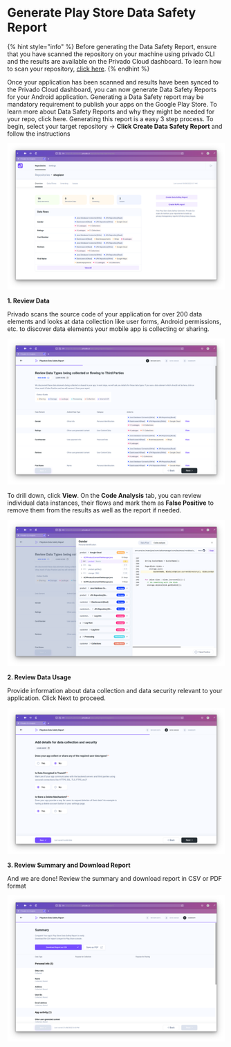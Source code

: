 # Generate Play Store Data Safety Report

{% hint style="info" %}
Before generating the Data Safety Report, ensure that you have scanned the repository on your machine using privado CLI and the results are available on the Privado Cloud dashboard. To learn how to scan your repository, [click here](../getting-started-with-privado/running-a-scan.md).
{% endhint %}

Once your application has been scanned and results have been synced to the Privado Cloud dashboard, you can now generate Data Safety Reports for your Android application. Generating a Data Safety report may be mandatory requirement to publish your apps on the Google Play Store. To learn more about Data Safety Reports and why they might be needed for your repo, click here. Generating this report is a easy 3 step process. To begin, select your target repository → **Click Create Data Safety Report** and follow the instructions

![](<../.gitbook/assets/image (10).png>)

**1. Review Data**

Privado scans the source code of your application for over 200 data elements and looks at data collection like user forms, Android permissions, etc. to discover data elements your mobile app is collecting or sharing.

![](<../.gitbook/assets/image (16).png>)

To drill down, click **View**. On the **Code Analysis** tab, you can review individual data instances, their flows and mark them as **False Positive** to remove them from the results as well as the report if needed.

![](<../.gitbook/assets/image (13).png>)

**2. Review Data Usage**

Provide information about data collection and data security relevant to your application. Click Next to proceed.

![](<../.gitbook/assets/image (9).png>)

**3. Review Summary and Download Report**

And we are done! Review the summary and download report in CSV or PDF format

![](<../.gitbook/assets/image (5).png>)
